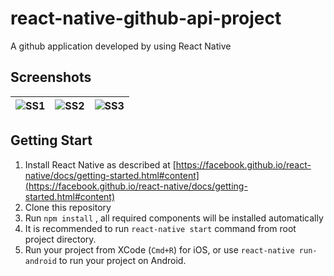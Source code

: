# react-native-github-api-project
A github application developed by using React Native

## Screenshots
| ![SS1](https://user-images.githubusercontent.com/59888174/78460853-25a27b00-76cd-11ea-8d28-8947125adc0e.PNG)  | ![SS2](https://user-images.githubusercontent.com/59888174/78460929-cdb84400-76cd-11ea-88e8-e1107de0f118.PNG) | ![SS3](https://user-images.githubusercontent.com/59888174/78460937-e6285e80-76cd-11ea-94f5-54afc49a129c.PNG)
|:---:|:---:|:---:|

## Getting Start 

1. Install React Native as described at [https://facebook.github.io/react-native/docs/getting-started.html#content](https://facebook.github.io/react-native/docs/getting-started.html#content)
2. Clone this repository
3. Run `npm install` , all required components will be installed automatically
4. It is recommended to run `react-native start` command from root project directory.
5. Run your project from XCode (`Cmd+R`) for iOS, or use `react-native run-android` to run your project on Android.

